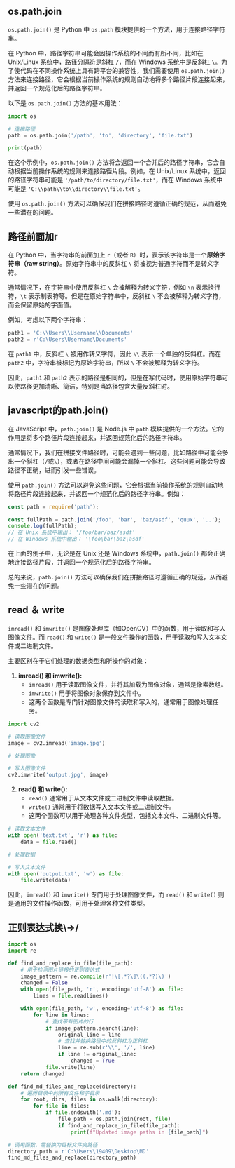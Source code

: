 ## os.path.join

`os.path.join()` 是 Python 中 `os.path` 模块提供的一个方法，用于连接路径字符串。

在 Python 中，路径字符串可能会因操作系统的不同而有所不同，比如在 Unix/Linux 系统中，路径分隔符是斜杠 `/`，而在 Windows 系统中是反斜杠 `\`。为了使代码在不同操作系统上具有跨平台的兼容性，我们需要使用 `os.path.join()` 方法来连接路径，它会根据当前操作系统的规则自动地将多个路径片段连接起来，并返回一个规范化后的路径字符串。

以下是 `os.path.join()` 方法的基本用法：

```python
import os

# 连接路径
path = os.path.join('/path', 'to', 'directory', 'file.txt')

print(path)
```

在这个示例中，`os.path.join()` 方法将会返回一个合并后的路径字符串，它会自动根据当前操作系统的规则来连接路径片段。例如，在 Unix/Linux 系统中，返回的路径字符串可能是 `'/path/to/directory/file.txt'`，而在 Windows 系统中可能是 `'C:\\path\\to\\directory\\file.txt'`。

使用 `os.path.join()` 方法可以确保我们在拼接路径时遵循正确的规范，从而避免一些潜在的问题。

## 路径前面加r

在 Python 中，当字符串的前面加上 `r`（或者 `R`）时，表示该字符串是一个**原始字符串（raw string）**。原始字符串中的反斜杠 `\` 将被视为普通字符而不是转义字符。

通常情况下，在字符串中使用反斜杠 `\` 会被解释为转义字符，例如 `\n` 表示换行符，`\t` 表示制表符等。但是在原始字符串中，反斜杠 `\` 不会被解释为转义字符，而会保留原始的字面值。

例如，考虑以下两个字符串：

```python
path1 = 'C:\\Users\\Username\\Documents'
path2 = r'C:\Users\Username\Documents'
```

在 `path1` 中，反斜杠 `\` 被用作转义字符，因此 `\\` 表示一个单独的反斜杠。而在 `path2` 中，字符串被标记为原始字符串，所以 `\` 不会被解释为转义字符。

因此，`path1` 和 `path2` 表示的路径是相同的，但是在写代码时，使用原始字符串可以使路径更加清晰、简洁，特别是当路径包含大量反斜杠时。

## javascript的path.join()

在 JavaScript 中，`path.join()` 是 Node.js 中 `path` 模块提供的一个方法。它的作用是将多个路径片段连接起来，并返回规范化后的路径字符串。

通常情况下，我们在拼接文件路径时，可能会遇到一些问题，比如路径中可能会多出一个斜杠（`/`或`\`），或者在路径中间可能会漏掉一个斜杠。这些问题可能会导致路径不正确，进而引发一些错误。

使用 `path.join()` 方法可以避免这些问题，它会根据当前操作系统的规则自动地将路径片段连接起来，并返回一个规范化后的路径字符串。例如：

```javascript
const path = require('path');

const fullPath = path.join('/foo', 'bar', 'baz/asdf', 'quux', '..');
console.log(fullPath);
// 在 Unix 系统中输出： '/foo/bar/baz/asdf'
// 在 Windows 系统中输出： '\foo\bar\baz\asdf'
```

在上面的例子中，无论是在 Unix 还是 Windows 系统中，`path.join()` 都会正确地连接路径片段，并返回一个规范化后的路径字符串。

总的来说，`path.join()` 方法可以确保我们在拼接路径时遵循正确的规范，从而避免一些潜在的问题。

## read ＆ write

`imread()` 和 `imwrite()` 是图像处理库（如OpenCV）中的函数，用于读取和写入图像文件。而 `read()` 和 `write()` 是一般文件操作的函数，用于读取和写入文本文件或二进制文件。

主要区别在于它们处理的数据类型和所操作的对象：

1. **imread() 和 imwrite():**
   - `imread()` 用于读取图像文件，并将其加载为图像对象，通常是像素数组。
   - `imwrite()` 用于将图像对象保存到文件中。
   - 这两个函数是专门针对图像文件的读取和写入的，通常用于图像处理任务。

```python
import cv2

# 读取图像文件
image = cv2.imread('image.jpg')

# 处理图像

# 写入图像文件
cv2.imwrite('output.jpg', image)
```

2. **read() 和 write():**
   - `read()` 通常用于从文本文件或二进制文件中读取数据。
   - `write()` 通常用于将数据写入文本文件或二进制文件。
   - 这两个函数可以用于处理各种文件类型，包括文本文件、二进制文件等。

```python
# 读取文本文件
with open('text.txt', 'r') as file:
    data = file.read()

# 处理数据

# 写入文本文件
with open('output.txt', 'w') as file:
    file.write(data)
```

因此，`imread()` 和 `imwrite()` 专门用于处理图像文件，而 `read()` 和 `write()` 则是通用的文件操作函数，可用于处理各种文件类型。

## 正则表达式换\\->/

```python
import os
import re

def find_and_replace_in_file(file_path):
    # 用于检测图片链接的正则表达式
    image_pattern = re.compile(r'!\[.*?\]\((.*?)\)')
    changed = False
    with open(file_path, 'r', encoding='utf-8') as file:
        lines = file.readlines()

    with open(file_path, 'w', encoding='utf-8') as file:
        for line in lines:
            # 查找带有图片的行
            if image_pattern.search(line):
                original_line = line
                # 查找并替换路径中的反斜杠为正斜杠
                line = re.sub(r'\\', '/', line)
                if line != original_line:
                    changed = True
            file.write(line)
    return changed

def find_md_files_and_replace(directory):
    # 遍历目录中的所有文件和子目录
    for root, dirs, files in os.walk(directory):
        for file in files:
            if file.endswith('.md'):
                file_path = os.path.join(root, file)
                if find_and_replace_in_file(file_path):
                    print(f"Updated image paths in {file_path}")

# 调用函数，需替换为目标文件夹路径
directory_path = r'C:\Users\19409\Desktop\MD'
find_md_files_and_replace(directory_path)

```

